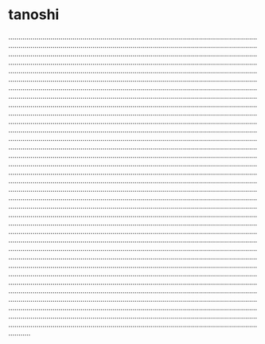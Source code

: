 # tanoshi
...............................................................................................................................................................................................................................................................................................................................................................................................................................................................................................................................................................................................................................................................................................................................................................................................................................................................................................................................................................................................................................................................................................................................................................................................................................................................................................................................................................................................................................................................................................................................................................................................................................................................................................................................................................................................................................................................................................................................................................................................................................................................................................................................................................................................................................................................................................................................................................................................................................................................................................................................................................................................................................................................................................................................................................................................................................................................................................................................................................................................................................................................................................................................................................................................................................................................................................................................................................................................................................................................................................................................................................................................................................................................................................................................................................................................................................................................................................................................................................................................................................................................................................................................................................................................................................................................................................................................................................................................................................................................................................................................